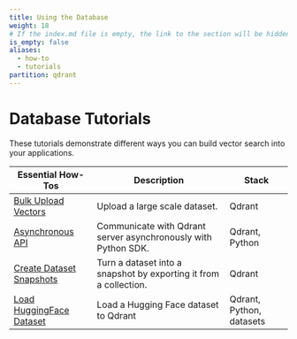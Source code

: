 ```yaml
---
title: Using the Database
weight: 18
# If the index.md file is empty, the link to the section will be hidden from the sidebar
is_empty: false
aliases:
  - how-to
  - tutorials
partition: qdrant
---
```


# Database Tutorials 

These tutorials demonstrate different ways you can build vector search into your applications. 

| Essential How-Tos                                                                      | Description                                                       | Stack                                       |   
|---------------------------------------------------------------------------------|-------------------------------------------------------------------|---------------------------------------------|
| [Bulk Upload Vectors](bulk-upload/)                                | Upload a large scale dataset.                                     | Qdrant                                      | 
| [Asynchronous API](async-api/)                                     | Communicate with Qdrant server asynchronously with Python SDK.    | Qdrant, Python                              |
| [Create Dataset Snapshots](create-snapshot/)                       | Turn a dataset into a snapshot by exporting it from a collection. | Qdrant                                      | 
| [Load HuggingFace Dataset](huggingface-datasets/)                      | Load a Hugging Face dataset to Qdrant                             | Qdrant, Python, datasets                    |

